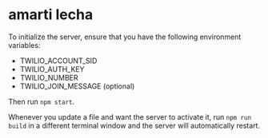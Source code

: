 # amarti lecha

To initialize the server, ensure that you have the following environment variables:

- TWILIO_ACCOUNT_SID
- TWILIO_AUTH_KEY
- TWILIO_NUMBER
- TWILIO_JOIN_MESSAGE (optional)

Then run `npm start`.

Whenever you update a file and want the server to activate it, run `npm run build` in a different terminal window and the server will automatically restart.
